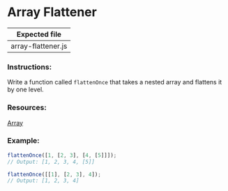 # Array Flattener

| Expected file      |
| ------------------ |
| array-flattener.js |

### Instructions:

Write a function called `flattenOnce` that takes a nested array and flattens it by one level.

### Resources:

[Array](https://developer.mozilla.org/en-US/docs/Web/JavaScript/Reference/Global_Objects/Array)

### Example:

```js
flattenOnce([1, [2, 3], [4, [5]]]);
// Output: [1, 2, 3, 4, [5]]

flattenOnce([[1], [2, 3], 4]);
// Output: [1, 2, 3, 4]
```
